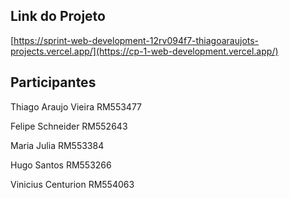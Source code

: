 ## Link do Projeto 

[https://sprint-web-development-12rv094f7-thiagoaraujots-projects.vercel.app/](https://cp-1-web-development.vercel.app/)

## Participantes

Thiago Araujo Vieira RM553477

Felipe Schneider RM552643

Maria Julia RM553384

Hugo Santos RM553266

Vinicius Centurion RM554063
